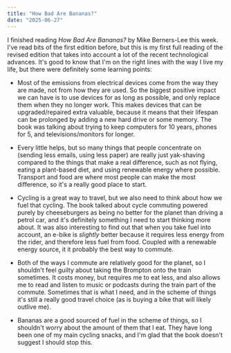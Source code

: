 ```yaml
---
title: "How Bad Are Bananas?"
date: "2025-06-27"
---
```

I finished reading _How Bad Are Bananas?_ by Mike Berners-Lee this week. I've read bits of the first edition before, but this is my first full reading of the revised edition that takes into account a lot of the recent technological advances. It's good to know that I'm on the right lines with the way I live my life, but there were definitely some learning points:

* Most of the emissions from electrical devices come from the way they are made, not from how they are used. So the biggest positive impact we can have is to use devices for as long as possible, and only replace them when they no longer work. This makes devices that can be upgraded/repaired extra valuable, because it means that their lifespan can be prolonged by adding a new hard drive or some memory. The book was talking about trying to keep computers for 10 years, phones for 5, and televisions/monitors for longer.

* Every little helps, but so many things that people concentrate on (sending less emails, using less paper) are really just yak-shaving compared to the things that make a real difference, such as not flying, eating a plant-based diet, and using renewable energy where possible. Transport and food are where most people can make the most difference, so it's a really good place to start.

* Cycling is a great way to travel, but we also need to think about how we fuel that cycling. The book talked about cycle commuting powered purely by cheeseburgers as being no better for the planet than driving a petrol car, and it's definitely something I need to start thinking more about. It was also interesting to find out that when you take fuel into account, an e-bike is _slightly_ better because it requires less energy from the rider, and therefore less fuel from food. Coupled with a renewable energy source, it it probably the best way to commute.

* Both of the ways I commute are relatively good for the planet, so I shouldn't feel guilty about taking the Brompton onto the train sometimes. It costs money, but requires me to eat less, and also allows me to read and listen to music or podcasts during the train part of the commute. Sometimes that is what I need, and in the scheme of things it's still a really good travel choice (as is buying a bike that will likely outlive me).

* Bananas are a good sourced of fuel in the scheme of things, so I shouldn't worry about the amount of them that I eat. They have long been one of my main cycling snacks, and I'm glad that the book doesn't suggest I should stop this.